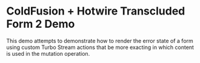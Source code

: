 
# ColdFusion + Hotwire Transcluded Form 2 Demo

This demo attempts to demonstrate how to render the error state of a form using custom Turbo Stream actions that be more exacting in which content is used in the mutation operation.